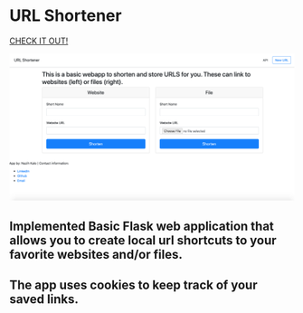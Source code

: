 # URL Shortener 

[CHECK IT OUT!](http://nazihkalo.pythonanywhere.com )

![demo](images/readme_demo.png)

## Implemented Basic Flask web application that allows you to create local url shortcuts to your favorite websites and/or files. 

## The app uses cookies to keep track of your saved links.



